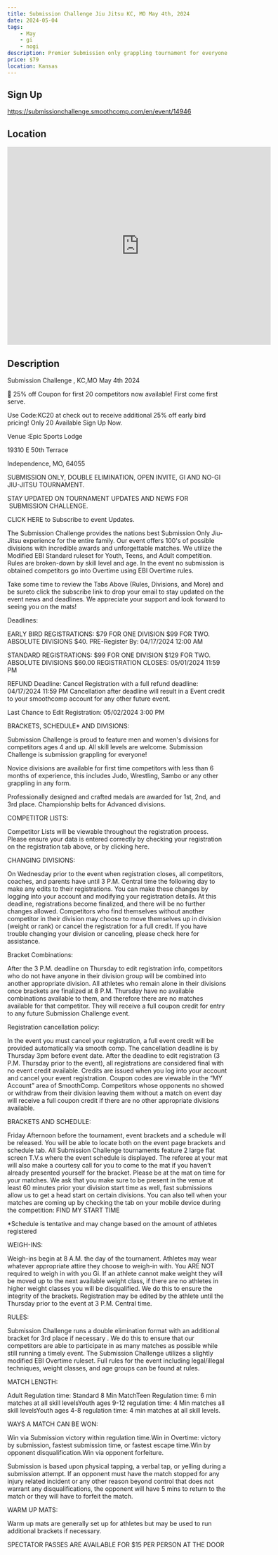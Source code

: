 ```yaml
---
title: Submission Challenge Jiu Jitsu KC, MO May 4th, 2024
date: 2024-05-04
tags:
    - May
    - gi 
    - nogi 
description: Premier Submission only grappling tournament for everyone
price: $79
location: Kansas
---
```

## Sign Up
https://submissionchallenge.smoothcomp.com/en/event/14946

## Location
<iframe src="https://www.google.com/maps/embed?pb=!1m18!1m12!1m3!1d12345.6789!2d-94.3576370!3d39.0281549!2m3!1f0!2f0!3f0!3m2!1i1024!2i768!4f13.1!3m3!1m2!1s0x0%3A0x0!2z39.0281549!5e0!3m2!1sen!2sus!4v1234567890" width="600" height="450" style="border:0;" allowfullscreen="" loading="lazy"></iframe>

## Description
Submission Challenge , KC,MO May 4th 2024


🚨 25% off Coupon for first 20 competitors now available! First come first serve.


Use Code:KC20 at check out to receive additional 25% off early bird pricing! Only 20 Available Sign Up Now. 


Venue :Epic Sports Lodge 


19310 E 50th Terrace


Independence, MO, 64055


SUBMISSION ONLY, DOUBLE ELIMINATION, OPEN INVITE, GI AND NO-GI JIU-JITSU TOURNAMENT. 


STAY UPDATED ON TOURNAMENT UPDATES AND NEWS FOR  SUBMISSION CHALLENGE.


CLICK HERE to Subscribe to event Updates.


The Submission Challenge provides the nations best Submission Only Jiu-Jitsu experience for the entire family. Our event offers 100's of possible divisions with incredible awards and unforgettable matches. We utilize the Modified EBI Standard ruleset for Youth, Teens, and Adult competition. Rules are broken-down by skill level and age. In the event no submission is obtained competitors go into Overtime using EBI Overtime rules. 


Take some time to review the Tabs Above (Rules, Divisions, and More) and  be sureto click the subscribe link to drop your email to stay updated on the event news and deadlines. We appreciate your support and look forward to seeing you on the mats! 


Deadlines:


EARLY BIRD REGISTRATIONS: $79 FOR ONE DIVISION $99 FOR TWO. ABSOLUTE DIVISIONS $40. PRE-Register By: 04/17/2024 12:00 AM


STANDARD REGISTRATIONS: $99 FOR ONE DIVISION $129 FOR TWO. ABSOLUTE DIVISIONS $60.00 REGISTRATION CLOSES: 05/01/2024 11:59 PM


REFUND Deadline: Cancel Registration with a full refund deadline: 04/17/2024 11:59 PM Cancellation after deadline will result in a Event credit to your smoothcomp account for any other future event. 


Last Chance to Edit Registration: 05/02/2024 3:00 PM


BRACKETS, SCHEDULE* AND DIVISIONS:


Submission Challenge is proud to feature men and women's divisions for competitors ages 4 and up. All skill levels are welcome. Submission Challenge is submission grappling for everyone!


Novice divisions are available for first time competitors with less than 6 months of experience, this includes Judo, Wrestling, Sambo or any other grappling in any form.


Professionally designed and crafted medals are awarded for 1st, 2nd, and 3rd place. Championship belts for Advanced divisions.


COMPETITOR LISTS:


Competitor Lists will be viewable throughout the registration process. Please ensure your data is entered correctly by checking your registration on the registration tab above, or by clicking here.


CHANGING DIVISIONS:


On Wednesday prior to the event when registration closes, all competitors, coaches, and parents have until 3 P.M. Central time the following day to make any edits to their registrations. You can make these changes by logging into your account and modifying your registration details. At this deadline, registrations become finalized, and there will be no further changes allowed. Competitors who find themselves without another competitor in their division may choose to move themselves up in division (weight or rank) or cancel the registration for a full credit. If you have trouble changing your division or canceling, please check here for assistance.


Bracket Combinations:


After the 3 P.M. deadline on Thursday to edit registration info, competitors who do not have anyone in their division group will be combined into another appropriate division. All athletes who remain alone in their divisions once brackets are finalized at 8 P.M. Thursday have no available combinations available to them, and therefore there are no matches available for that competitor. They will receive a full coupon credit for entry to any future Submission Challenge event.


Registration cancellation policy:


In the event you must cancel your registration, a full event credit will be provided automatically via smooth comp. The cancellation deadline is by Thursday 3pm before event date. After the deadline to edit registration (3 P.M. Thursday prior to the event), all registrations are considered final with no event credit available. Credits are issued when you log into your account and cancel your event registration. Coupon codes are viewable in the “MY Account” area of SmoothComp. Competitors whose opponents no showed or withdraw from their division leaving them without a match on event day will receive a full coupon credit if there are no other appropriate divisions available.


BRACKETS AND SCHEDULE:


Friday Afternoon before the tournament, event brackets and a schedule will be released. You will be able to locate both on the event page brackets and schedule tab. All Submission Challenge tournaments feature 2 large flat screen T.V.s where the event schedule is displayed. The referee at your mat will also make a courtesy call for you to come to the mat if you haven’t already presented yourself for the bracket. Please be at the mat on time for your matches. We ask that you make sure to be present in the venue at least 60 minutes prior your division start time as well, fast submissions allow us to get a head start on certain divisions. You can also tell when your matches are coming up by checking the tab on your mobile device during the competition: FIND MY START TIME


*Schedule is tentative and may change based on the amount of athletes registered


WEIGH-INS:


Weigh-ins begin at 8 A.M. the day of the tournament. Athletes may wear whatever appropriate attire they choose to weigh-in with. You ARE NOT required to weigh in with you Gi. If an athlete cannot make weight they will be moved up to the next available weight class, if there are no athletes in higher weight classes you will be disqualified. We do this to ensure the integrity of the brackets. Registration may be edited by the athlete until the Thursday prior to the event at 3 P.M. Central time.


RULES:


Submission Challenge runs a double elimination format with an additional bracket for 3rd place if necessary . We do this to ensure that our competitors are able to participate in as many matches as possible while still running a timely event. The Submission Challenge utilizes a slightly modified EBI Overtime ruleset. Full rules for the event including legal/illegal techniques, weight classes, and age groups can be found at rules.


MATCH LENGTH:


Adult Regulation time: Standard 8 Min MatchTeen Regulation time: 6 min matches at all skill levelsYouth ages 9-12 regulation time: 4 Min matches all skill levelsYouth ages 4-8 regulation time: 4 min matches at all skill levels.


WAYS A MATCH CAN BE WON:


Win via Submission victory within regulation time.Win in Overtime: victory by submission, fastest submission time, or fastest escape time.Win by opponent disqualification.Win via opponent forfeiture.


Submission is based upon physical tapping, a verbal tap, or yelling during a submission attempt. If an opponent must have the match stopped for any injury related incident or any other reason beyond control that does not warrant any disqualifications, the opponent will have 5 mins to return to the match or they will have to forfeit the match.


WARM UP MATS:


Warm up mats are generally set up for athletes but may be used to run additional brackets if necessary.


SPECTATOR PASSES ARE AVAILABLE FOR $15 PER PERSON AT THE DOOR
